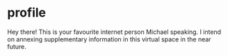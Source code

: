 # profile

Hey there! This is your favourite internet person Michael speaking.
I intend on annexing supplementary information in this virtual space in the near future.
